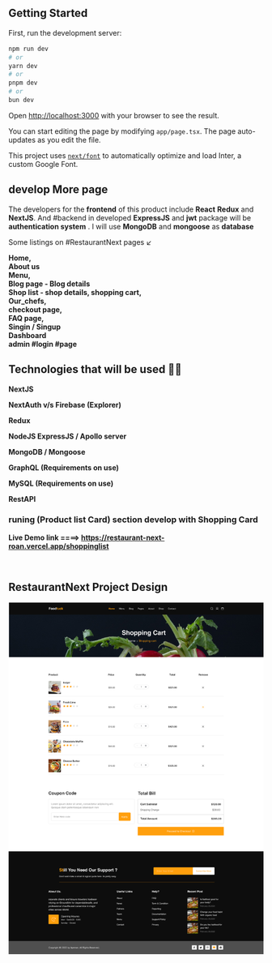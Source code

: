 
## Getting Started

First, run the development server:

```bash
npm run dev
# or
yarn dev
# or
pnpm dev
# or
bun dev
```

Open [http://localhost:3000](http://localhost:3000) with your browser to see the result.

You can start editing the page by modifying `app/page.tsx`. The page auto-updates as you edit the file.

This project uses [`next/font`](https://nextjs.org/docs/basic-features/font-optimization) to automatically optimize and load Inter, a custom Google Font.

## develop More page

The developers for the <b>frontend</b> of this product include <b>React</b> <b>Redux</b> and <b>NextJS</b>. And #backend in developed <b>ExpressJS</b> and <b>jwt</b> package will be <b>authentication system</b> . I will use <b>MongoDB</b> and <b>mongoose</b> as <b>database</b>

Some listings on #RestaurantNext pages ↙️

<b>Home, 
<br>
About us 
<br>
Menu,
<br>
Blog page - Blog details 
<br>
Shop list - shop details, shopping cart,
<br>
Our_chefs,
<br>
checkout page,
<br>
FAQ page,
<br>
Singin / Singup
<br>
Dashboard
<br>
admin #login #page
</br>

## Technologies that will be used 👨‍💻 

NextJS

NextAuth v/s Firebase (Explorer)
 
Redux

NodeJS ExpressJS / Apollo server

MongoDB / Mongoose

GraphQL (Requirements on use)

MySQL (Requirements on use)

RestAPI



### runing  (Product list Card) section develop with Shopping Card

Live Demo link ====> https://restaurant-next-roan.vercel.app/shoppinglist


</br>


## RestaurantNext Project Design

<img src="src/assets/image/MenuGroup257.jpg" alt="RestaurantNext" />